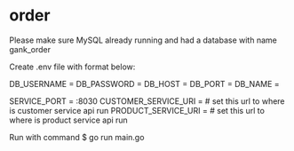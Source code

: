 # order

Please make sure MySQL already running and had a database with name gank_order 


Create .env file with format below: 

DB_USERNAME = 
DB_PASSWORD = 
DB_HOST = 
DB_PORT = 
DB_NAME = 

SERVICE_PORT = :8030
CUSTOMER_SERVICE_URI = # set this url to where is customer service api run
PRODUCT_SERVICE_URI = # set this url to where is product service api run


Run with command 
$ go run main.go
